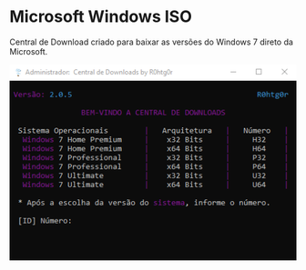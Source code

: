 # Microsoft Windows ISO
Central de Download criado para baixar as versões do Windows 7 direto da Microsoft.


![alt text](images/delete.png)
